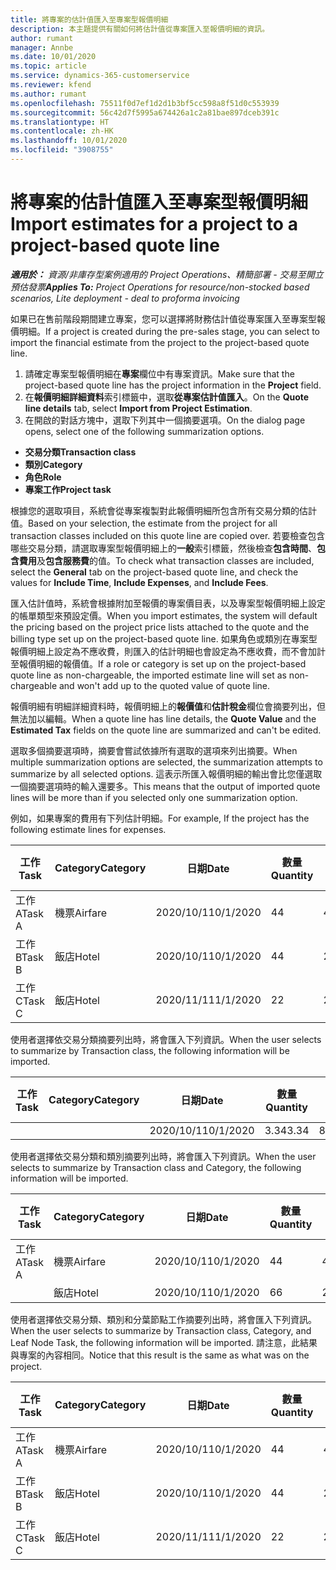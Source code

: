 ```yaml
---
title: 將專案的估計值匯入至專案型報價明細
description: 本主題提供有關如何將估計值從專案匯入至報價明細的資訊。
author: rumant
manager: Annbe
ms.date: 10/01/2020
ms.topic: article
ms.service: dynamics-365-customerservice
ms.reviewer: kfend
ms.author: rumant
ms.openlocfilehash: 75511f0d7ef1d2d1b3bf5cc598a8f51d0c553939
ms.sourcegitcommit: 56c42d7f5995a674426a1c2a81bae897dceb391c
ms.translationtype: HT
ms.contentlocale: zh-HK
ms.lasthandoff: 10/01/2020
ms.locfileid: "3908755"
---
```

# <a name="import-estimates-for-a-project-to-a-project-based-quote-line"></a><span data-ttu-id="5fb8b-103">將專案的估計值匯入至專案型報價明細</span><span class="sxs-lookup"><span data-stu-id="5fb8b-103">Import estimates for a project to a project-based quote line</span></span>

<span data-ttu-id="5fb8b-104">_**適用於：** 資源/非庫存型案例適用的 Project Operations、精簡部署 - 交易至開立預估發票_</span><span class="sxs-lookup"><span data-stu-id="5fb8b-104">_**Applies To:** Project Operations for resource/non-stocked based scenarios, Lite deployment - deal to proforma invoicing_</span></span>


<span data-ttu-id="5fb8b-105">如果已在售前階段期間建立專案，您可以選擇將財務估計值從專案匯入至專案型報價明細。</span><span class="sxs-lookup"><span data-stu-id="5fb8b-105">If a project is created during the pre-sales stage, you can select to import the financial estimate from the project to the project-based quote line.</span></span>

1. <span data-ttu-id="5fb8b-106">請確定專案型報價明細在**專案**欄位中有專案資訊。</span><span class="sxs-lookup"><span data-stu-id="5fb8b-106">Make sure that the project-based quote line has the project information in the **Project** field.</span></span>
2. <span data-ttu-id="5fb8b-107">在**報價明細詳細資料**索引標籤中，選取**從專案估計值匯入**。</span><span class="sxs-lookup"><span data-stu-id="5fb8b-107">On the **Quote line details** tab, select **Import from Project Estimation**.</span></span>
3. <span data-ttu-id="5fb8b-108">在開啟的對話方塊中，選取下列其中一個摘要選項。</span><span class="sxs-lookup"><span data-stu-id="5fb8b-108">On the dialog page opens, select one of the following summarization options.</span></span>

  - <span data-ttu-id="5fb8b-109">**交易分類**</span><span class="sxs-lookup"><span data-stu-id="5fb8b-109">**Transaction class**</span></span>
  - <span data-ttu-id="5fb8b-110">**類別**</span><span class="sxs-lookup"><span data-stu-id="5fb8b-110">**Category**</span></span>
  - <span data-ttu-id="5fb8b-111">**角色**</span><span class="sxs-lookup"><span data-stu-id="5fb8b-111">**Role**</span></span> 
  - <span data-ttu-id="5fb8b-112">**專案工作**</span><span class="sxs-lookup"><span data-stu-id="5fb8b-112">**Project task**</span></span>

<span data-ttu-id="5fb8b-113">根據您的選取項目，系統會從專案複製對此報價明細所包含所有交易分類的估計值。</span><span class="sxs-lookup"><span data-stu-id="5fb8b-113">Based on your selection, the estimate from the project for all transaction classes included on this quote line are copied over.</span></span> <span data-ttu-id="5fb8b-114">若要檢查包含哪些交易分類，請選取專案型報價明細上的**一般**索引標籤，然後檢查**包含時間**、**包含費用**及**包含服務費**的值。</span><span class="sxs-lookup"><span data-stu-id="5fb8b-114">To check what transaction classes are included, select the **General** tab on the project-based quote line, and check the values for **Include Time**, **Include Expenses**, and **Include Fees**.</span></span>

<span data-ttu-id="5fb8b-115">匯入估計值時，系統會根據附加至報價的專案價目表，以及專案型報價明細上設定的帳單類型來預設定價。</span><span class="sxs-lookup"><span data-stu-id="5fb8b-115">When you import estimates, the system will default the pricing based on the project price lists attached to the quote and the billing type set up on the project-based quote line.</span></span> <span data-ttu-id="5fb8b-116">如果角色或類別在專案型報價明細上設定為不應收費，則匯入的估計明細也會設定為不應收費，而不會加計至報價明細的報價值。</span><span class="sxs-lookup"><span data-stu-id="5fb8b-116">If a role or category is set up on the project-based quote line as non-chargeable, the imported estimate line will set as non-chargeable and won't add up to the quoted value of quote line.</span></span>

<span data-ttu-id="5fb8b-117">報價明細有明細詳細資料時，報價明細上的**報價值**和**估計稅金**欄位會摘要列出，但無法加以編輯。</span><span class="sxs-lookup"><span data-stu-id="5fb8b-117">When a quote line has line details, the **Quote Value** and the **Estimated Tax** fields on the quote line are summarized and can't be edited.</span></span>

<span data-ttu-id="5fb8b-118">選取多個摘要選項時，摘要會嘗試依據所有選取的選項來列出摘要。</span><span class="sxs-lookup"><span data-stu-id="5fb8b-118">When multiple summarization options are selected, the summarization attempts to summarize by all selected options.</span></span> <span data-ttu-id="5fb8b-119">這表示所匯入報價明細的輸出會比您僅選取一個摘要選項時的輸入還要多。</span><span class="sxs-lookup"><span data-stu-id="5fb8b-119">This means that the output of imported quote lines will be more than if you selected only one summarization option.</span></span>

<span data-ttu-id="5fb8b-120">例如，如果專案的費用有下列估計明細。</span><span class="sxs-lookup"><span data-stu-id="5fb8b-120">For example, If the project has the following estimate lines for expenses.</span></span>

| <span data-ttu-id="5fb8b-121">工作​​</span><span class="sxs-lookup"><span data-stu-id="5fb8b-121">Task</span></span> | <span data-ttu-id="5fb8b-122">Category</span><span class="sxs-lookup"><span data-stu-id="5fb8b-122">Category</span></span> | <span data-ttu-id="5fb8b-123">日期</span><span class="sxs-lookup"><span data-stu-id="5fb8b-123">Date</span></span> | <span data-ttu-id="5fb8b-124">數量</span><span class="sxs-lookup"><span data-stu-id="5fb8b-124">Quantity</span></span> | <span data-ttu-id="5fb8b-125">單價</span><span class="sxs-lookup"><span data-stu-id="5fb8b-125">Unit price</span></span> | <span data-ttu-id="5fb8b-126">總數</span><span class="sxs-lookup"><span data-stu-id="5fb8b-126">Amount</span></span> |
| --- | --- | --- | --- | --- | --- |
| <span data-ttu-id="5fb8b-127">工作 A</span><span class="sxs-lookup"><span data-stu-id="5fb8b-127">Task A</span></span> | <span data-ttu-id="5fb8b-128">機票</span><span class="sxs-lookup"><span data-stu-id="5fb8b-128">Airfare</span></span> | <span data-ttu-id="5fb8b-129">2020/10/1</span><span class="sxs-lookup"><span data-stu-id="5fb8b-129">10/1/2020</span></span> | <span data-ttu-id="5fb8b-130">4</span><span class="sxs-lookup"><span data-stu-id="5fb8b-130">4</span></span> | <span data-ttu-id="5fb8b-131">400</span><span class="sxs-lookup"><span data-stu-id="5fb8b-131">400</span></span> | <span data-ttu-id="5fb8b-132">1600</span><span class="sxs-lookup"><span data-stu-id="5fb8b-132">1600</span></span> |
| <span data-ttu-id="5fb8b-133">工作 B</span><span class="sxs-lookup"><span data-stu-id="5fb8b-133">Task B</span></span> | <span data-ttu-id="5fb8b-134">飯店</span><span class="sxs-lookup"><span data-stu-id="5fb8b-134">Hotel</span></span> | <span data-ttu-id="5fb8b-135">2020/10/1</span><span class="sxs-lookup"><span data-stu-id="5fb8b-135">10/1/2020</span></span> | <span data-ttu-id="5fb8b-136">4</span><span class="sxs-lookup"><span data-stu-id="5fb8b-136">4</span></span> | <span data-ttu-id="5fb8b-137">200</span><span class="sxs-lookup"><span data-stu-id="5fb8b-137">200</span></span> | <span data-ttu-id="5fb8b-138">800</span><span class="sxs-lookup"><span data-stu-id="5fb8b-138">800</span></span> |
| <span data-ttu-id="5fb8b-139">工作 C</span><span class="sxs-lookup"><span data-stu-id="5fb8b-139">Task C</span></span> | <span data-ttu-id="5fb8b-140">飯店</span><span class="sxs-lookup"><span data-stu-id="5fb8b-140">Hotel</span></span> | <span data-ttu-id="5fb8b-141">2020/11/1</span><span class="sxs-lookup"><span data-stu-id="5fb8b-141">11/1/2020</span></span> | <span data-ttu-id="5fb8b-142">2</span><span class="sxs-lookup"><span data-stu-id="5fb8b-142">2</span></span> | <span data-ttu-id="5fb8b-143">200</span><span class="sxs-lookup"><span data-stu-id="5fb8b-143">200</span></span> | <span data-ttu-id="5fb8b-144">400</span><span class="sxs-lookup"><span data-stu-id="5fb8b-144">400</span></span> |

<span data-ttu-id="5fb8b-145">使用者選擇依交易分類摘要列出時，將會匯入下列資訊。</span><span class="sxs-lookup"><span data-stu-id="5fb8b-145">When the user selects to summarize by Transaction class, the following information will be imported.</span></span>

| <span data-ttu-id="5fb8b-146">工作​​</span><span class="sxs-lookup"><span data-stu-id="5fb8b-146">Task</span></span> | <span data-ttu-id="5fb8b-147">Category</span><span class="sxs-lookup"><span data-stu-id="5fb8b-147">Category</span></span> | <span data-ttu-id="5fb8b-148">日期</span><span class="sxs-lookup"><span data-stu-id="5fb8b-148">Date</span></span> | <span data-ttu-id="5fb8b-149">數量</span><span class="sxs-lookup"><span data-stu-id="5fb8b-149">Quantity</span></span> | <span data-ttu-id="5fb8b-150">單價</span><span class="sxs-lookup"><span data-stu-id="5fb8b-150">Unit price</span></span> | <span data-ttu-id="5fb8b-151">總數</span><span class="sxs-lookup"><span data-stu-id="5fb8b-151">Amount</span></span> |
| --- | --- | --- | --- | --- | --- |
| | | <span data-ttu-id="5fb8b-152">2020/10/1</span><span class="sxs-lookup"><span data-stu-id="5fb8b-152">10/1/2020</span></span> | <span data-ttu-id="5fb8b-153">3.34</span><span class="sxs-lookup"><span data-stu-id="5fb8b-153">3.34</span></span> | <span data-ttu-id="5fb8b-154">840</span><span class="sxs-lookup"><span data-stu-id="5fb8b-154">840</span></span> | <span data-ttu-id="5fb8b-155">2800</span><span class="sxs-lookup"><span data-stu-id="5fb8b-155">2800</span></span> |

<span data-ttu-id="5fb8b-156">使用者選擇依交易分類和類別摘要列出時，將會匯入下列資訊。</span><span class="sxs-lookup"><span data-stu-id="5fb8b-156">When the user selects to summarize by Transaction class and Category, the following information will be imported.</span></span>

| <span data-ttu-id="5fb8b-157">工作​​</span><span class="sxs-lookup"><span data-stu-id="5fb8b-157">Task</span></span> | <span data-ttu-id="5fb8b-158">Category</span><span class="sxs-lookup"><span data-stu-id="5fb8b-158">Category</span></span> | <span data-ttu-id="5fb8b-159">日期</span><span class="sxs-lookup"><span data-stu-id="5fb8b-159">Date</span></span> | <span data-ttu-id="5fb8b-160">數量</span><span class="sxs-lookup"><span data-stu-id="5fb8b-160">Quantity</span></span> | <span data-ttu-id="5fb8b-161">單價</span><span class="sxs-lookup"><span data-stu-id="5fb8b-161">Unit price</span></span> | <span data-ttu-id="5fb8b-162">總數</span><span class="sxs-lookup"><span data-stu-id="5fb8b-162">Amount</span></span> |
| --- | --- | --- | --- | --- | --- |
| <span data-ttu-id="5fb8b-163">工作 A</span><span class="sxs-lookup"><span data-stu-id="5fb8b-163">Task A</span></span> | <span data-ttu-id="5fb8b-164">機票</span><span class="sxs-lookup"><span data-stu-id="5fb8b-164">Airfare</span></span> | <span data-ttu-id="5fb8b-165">2020/10/1</span><span class="sxs-lookup"><span data-stu-id="5fb8b-165">10/1/2020</span></span> | <span data-ttu-id="5fb8b-166">4</span><span class="sxs-lookup"><span data-stu-id="5fb8b-166">4</span></span> | <span data-ttu-id="5fb8b-167">400</span><span class="sxs-lookup"><span data-stu-id="5fb8b-167">400</span></span> | <span data-ttu-id="5fb8b-168">1600</span><span class="sxs-lookup"><span data-stu-id="5fb8b-168">1600</span></span> |
| | <span data-ttu-id="5fb8b-169">飯店</span><span class="sxs-lookup"><span data-stu-id="5fb8b-169">Hotel</span></span> | <span data-ttu-id="5fb8b-170">2020/10/1</span><span class="sxs-lookup"><span data-stu-id="5fb8b-170">10/1/2020</span></span> | <span data-ttu-id="5fb8b-171">6</span><span class="sxs-lookup"><span data-stu-id="5fb8b-171">6</span></span> | <span data-ttu-id="5fb8b-172">200</span><span class="sxs-lookup"><span data-stu-id="5fb8b-172">200</span></span> | <span data-ttu-id="5fb8b-173">1200</span><span class="sxs-lookup"><span data-stu-id="5fb8b-173">1200</span></span> |

<span data-ttu-id="5fb8b-174">使用者選擇依交易分類、類別和分葉節點工作摘要列出時，將會匯入下列資訊。</span><span class="sxs-lookup"><span data-stu-id="5fb8b-174">When the user selects to summarize by Transaction class, Category, and Leaf Node Task, the following information will be imported.</span></span> <span data-ttu-id="5fb8b-175">請注意，此結果與專案的內容相同。</span><span class="sxs-lookup"><span data-stu-id="5fb8b-175">Notice that this result is the same as what was on the project.</span></span>

| <span data-ttu-id="5fb8b-176">工作​​</span><span class="sxs-lookup"><span data-stu-id="5fb8b-176">Task</span></span> | <span data-ttu-id="5fb8b-177">Category</span><span class="sxs-lookup"><span data-stu-id="5fb8b-177">Category</span></span> | <span data-ttu-id="5fb8b-178">日期</span><span class="sxs-lookup"><span data-stu-id="5fb8b-178">Date</span></span> | <span data-ttu-id="5fb8b-179">數量</span><span class="sxs-lookup"><span data-stu-id="5fb8b-179">Quantity</span></span> | <span data-ttu-id="5fb8b-180">單價</span><span class="sxs-lookup"><span data-stu-id="5fb8b-180">Unit price</span></span> | <span data-ttu-id="5fb8b-181">總數</span><span class="sxs-lookup"><span data-stu-id="5fb8b-181">Amount</span></span> |
| --- | --- | --- | --- | --- | --- |
| <span data-ttu-id="5fb8b-182">工作 A</span><span class="sxs-lookup"><span data-stu-id="5fb8b-182">Task A</span></span> | <span data-ttu-id="5fb8b-183">機票</span><span class="sxs-lookup"><span data-stu-id="5fb8b-183">Airfare</span></span> | <span data-ttu-id="5fb8b-184">2020/10/1</span><span class="sxs-lookup"><span data-stu-id="5fb8b-184">10/1/2020</span></span> | <span data-ttu-id="5fb8b-185">4</span><span class="sxs-lookup"><span data-stu-id="5fb8b-185">4</span></span> | <span data-ttu-id="5fb8b-186">400</span><span class="sxs-lookup"><span data-stu-id="5fb8b-186">400</span></span> | <span data-ttu-id="5fb8b-187">1600</span><span class="sxs-lookup"><span data-stu-id="5fb8b-187">1600</span></span> |
| <span data-ttu-id="5fb8b-188">工作 B</span><span class="sxs-lookup"><span data-stu-id="5fb8b-188">Task B</span></span> | <span data-ttu-id="5fb8b-189">飯店</span><span class="sxs-lookup"><span data-stu-id="5fb8b-189">Hotel</span></span> | <span data-ttu-id="5fb8b-190">2020/10/1</span><span class="sxs-lookup"><span data-stu-id="5fb8b-190">10/1/2020</span></span> | <span data-ttu-id="5fb8b-191">4</span><span class="sxs-lookup"><span data-stu-id="5fb8b-191">4</span></span> | <span data-ttu-id="5fb8b-192">200</span><span class="sxs-lookup"><span data-stu-id="5fb8b-192">200</span></span> | <span data-ttu-id="5fb8b-193">800</span><span class="sxs-lookup"><span data-stu-id="5fb8b-193">800</span></span> |
| <span data-ttu-id="5fb8b-194">工作 C</span><span class="sxs-lookup"><span data-stu-id="5fb8b-194">Task C</span></span> | <span data-ttu-id="5fb8b-195">飯店</span><span class="sxs-lookup"><span data-stu-id="5fb8b-195">Hotel</span></span> | <span data-ttu-id="5fb8b-196">2020/11/1</span><span class="sxs-lookup"><span data-stu-id="5fb8b-196">11/1/2020</span></span> | <span data-ttu-id="5fb8b-197">2</span><span class="sxs-lookup"><span data-stu-id="5fb8b-197">2</span></span> | <span data-ttu-id="5fb8b-198">200</span><span class="sxs-lookup"><span data-stu-id="5fb8b-198">200</span></span> | <span data-ttu-id="5fb8b-199">400</span><span class="sxs-lookup"><span data-stu-id="5fb8b-199">400</span></span> |